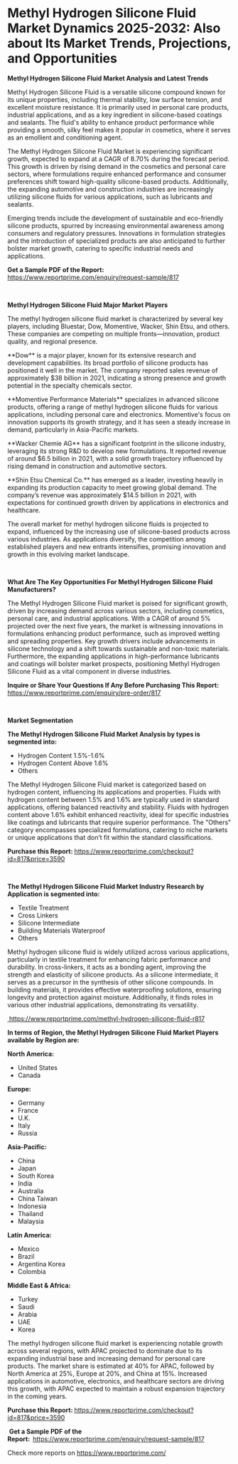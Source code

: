 <p><h1>Methyl Hydrogen Silicone Fluid Market Dynamics 2025-2032: Also about Its Market Trends, Projections, and Opportunities</h1></p><p><strong>Methyl Hydrogen Silicone Fluid Market Analysis and Latest Trends</strong></p>
<p><p>Methyl Hydrogen Silicone Fluid is a versatile silicone compound known for its unique properties, including thermal stability, low surface tension, and excellent moisture resistance. It is primarily used in personal care products, industrial applications, and as a key ingredient in silicone-based coatings and sealants. The fluid's ability to enhance product performance while providing a smooth, silky feel makes it popular in cosmetics, where it serves as an emollient and conditioning agent.</p><p>The Methyl Hydrogen Silicone Fluid Market is experiencing significant growth, expected to expand at a CAGR of 8.70% during the forecast period. This growth is driven by rising demand in the cosmetics and personal care sectors, where formulations require enhanced performance and consumer preferences shift toward high-quality silicone-based products. Additionally, the expanding automotive and construction industries are increasingly utilizing silicone fluids for various applications, such as lubricants and sealants. </p><p>Emerging trends include the development of sustainable and eco-friendly silicone products, spurred by increasing environmental awareness among consumers and regulatory pressures. Innovations in formulation strategies and the introduction of specialized products are also anticipated to further bolster market growth, catering to specific industrial needs and applications.</p></p>
<p><strong>Get a Sample PDF of the Report:&nbsp;</strong> <a href="https://www.reportprime.com/enquiry/request-sample/817?utm_campaign=3273&utm_medium=2&utm_source=Github&utm_content=ia&utm_term=18032025&utm_id=methyl-hydrogen-silicone-fluid">https://www.reportprime.com/enquiry/request-sample/817</a></p>
<p>&nbsp;</p>
<p><strong>Methyl Hydrogen Silicone Fluid Major Market Players</strong></p>
<p><p>The methyl hydrogen silicone fluid market is characterized by several key players, including Bluestar, Dow, Momentive, Wacker, Shin Etsu, and others. These companies are competing on multiple fronts—innovation, product quality, and regional presence.</p><p>**Dow** is a major player, known for its extensive research and development capabilities. Its broad portfolio of silicone products has positioned it well in the market. The company reported sales revenue of approximately $38 billion in 2021, indicating a strong presence and growth potential in the specialty chemicals sector.</p><p>**Momentive Performance Materials** specializes in advanced silicone products, offering a range of methyl hydrogen silicone fluids for various applications, including personal care and electronics. Momentive's focus on innovation supports its growth strategy, and it has seen a steady increase in demand, particularly in Asia-Pacific markets.</p><p>**Wacker Chemie AG** has a significant footprint in the silicone industry, leveraging its strong R&D to develop new formulations. It reported revenue of around $6.5 billion in 2021, with a solid growth trajectory influenced by rising demand in construction and automotive sectors.</p><p>**Shin Etsu Chemical Co.** has emerged as a leader, investing heavily in expanding its production capacity to meet growing global demand. The company’s revenue was approximately $14.5 billion in 2021, with expectations for continued growth driven by applications in electronics and healthcare.</p><p>The overall market for methyl hydrogen silicone fluids is projected to expand, influenced by the increasing use of silicone-based products across various industries. As applications diversify, the competition among established players and new entrants intensifies, promising innovation and growth in this evolving market landscape.</p></p>
<p>&nbsp;</p>
<p><strong>What Are The Key Opportunities For Methyl Hydrogen Silicone Fluid Manufacturers?</strong></p>
<p><p>The Methyl Hydrogen Silicone Fluid market is poised for significant growth, driven by increasing demand across various sectors, including cosmetics, personal care, and industrial applications. With a CAGR of around 5% projected over the next five years, the market is witnessing innovations in formulations enhancing product performance, such as improved wetting and spreading properties. Key growth drivers include advancements in silicone technology and a shift towards sustainable and non-toxic materials. Furthermore, the expanding applications in high-performance lubricants and coatings will bolster market prospects, positioning Methyl Hydrogen Silicone Fluid as a vital component in diverse industries.</p></p>
<p><strong>Inquire or Share Your Questions If Any Before Purchasing This Report:</strong> <a href="https://www.reportprime.com/enquiry/pre-order/817?utm_campaign=3273&utm_medium=2&utm_source=Github&utm_content=ia&utm_term=18032025&utm_id=methyl-hydrogen-silicone-fluid">https://www.reportprime.com/enquiry/pre-order/817</a></p>
<p>&nbsp;</p>
<p><strong>Market Segmentation</strong></p>
<p><strong>The Methyl Hydrogen Silicone Fluid Market Analysis by types is segmented into:</strong></p>
<p><ul><li>Hydrogen Content 1.5%-1.6%</li><li>Hydrogen Content Above 1.6%</li><li>Others</li></ul></p>
<p><p>The Methyl Hydrogen Silicone Fluid market is categorized based on hydrogen content, influencing its applications and properties. Fluids with hydrogen content between 1.5% and 1.6% are typically used in standard applications, offering balanced reactivity and stability. Fluids with hydrogen content above 1.6% exhibit enhanced reactivity, ideal for specific industries like coatings and lubricants that require superior performance. The "Others" category encompasses specialized formulations, catering to niche markets or unique applications that don’t fit within the standard classifications.</p></p>
<p><strong>Purchase this Report:&nbsp;</strong><a href="https://www.reportprime.com/checkout?id=817&price=3590&utm_campaign=3273&utm_medium=2&utm_source=Github&utm_content=ia&utm_term=18032025&utm_id=methyl-hydrogen-silicone-fluid">https://www.reportprime.com/checkout?id=817&price=3590</a></p>
<p>&nbsp;</p>
<p><strong>The Methyl Hydrogen Silicone Fluid Market Industry Research by Application is segmented into:</strong></p>
<p><ul><li>Textile Treatment</li><li>Cross Linkers</li><li>Silicone Intermediate</li><li>Building Materials Waterproof</li><li>Others</li></ul></p>
<p><p>Methyl hydrogen silicone fluid is widely utilized across various applications, particularly in textile treatment for enhancing fabric performance and durability. In cross-linkers, it acts as a bonding agent, improving the strength and elasticity of silicone products. As a silicone intermediate, it serves as a precursor in the synthesis of other silicone compounds. In building materials, it provides effective waterproofing solutions, ensuring longevity and protection against moisture. Additionally, it finds roles in various other industrial applications, demonstrating its versatility.</p></p>
<p><a href="https://www.reportprime.com/methyl-hydrogen-silicone-fluid-r817?utm_campaign=3273&utm_medium=2&utm_source=Github&utm_content=ia&utm_term=18032025&utm_id=methyl-hydrogen-silicone-fluid">&nbsp;https://www.reportprime.com/methyl-hydrogen-silicone-fluid-r817</a></p>
<p><strong>In terms of Region, the Methyl Hydrogen Silicone Fluid Market Players available by Region are:</strong></p>
<p>
    <p> <strong> North America: </strong>
        <ul>
            <li>United States</li>
            <li>Canada</li>
        </ul>
        </p> 
    <p> <strong> Europe: </strong>
        <ul>
            <li>Germany</li>
            <li>France</li>
            <li>U.K.</li>
            <li>Italy</li>
            <li>Russia</li>
        </ul>
        </p> 
    <p> <strong> Asia-Pacific: </strong>
        <ul>
            <li>China</li>
            <li>Japan</li>
            <li>South Korea</li>
            <li>India</li>
            <li>Australia</li>
            <li>China Taiwan</li>
            <li>Indonesia</li>
            <li>Thailand</li>
            <li>Malaysia</li>
        </ul>
        </p> 
    <p> <strong> Latin America: </strong>
        <ul>
            <li>Mexico</li>
            <li>Brazil</li>
            <li>Argentina Korea</li>
            <li>Colombia</li>
        </ul>
        </p> 
    <p> <strong> Middle East & Africa: </strong>
        <ul>
            <li>Turkey</li>
            <li>Saudi</li>
            <li>Arabia</li>
            <li>UAE</li>
            <li>Korea</li>
        </ul>
    </p>
    </p>
<p><p>The methyl hydrogen silicone fluid market is experiencing notable growth across several regions, with APAC projected to dominate due to its expanding industrial base and increasing demand for personal care products. The market share is estimated at 40% for APAC, followed by North America at 25%, Europe at 20%, and China at 15%. Increased applications in automotive, electronics, and healthcare sectors are driving this growth, with APAC expected to maintain a robust expansion trajectory in the coming years.</p></p>
<p><strong>Purchase this Report: </strong><a href="https://www.reportprime.com/checkout?id=817&price=3590&utm_campaign=3273&utm_medium=2&utm_source=Github&utm_content=ia&utm_term=18032025&utm_id=methyl-hydrogen-silicone-fluid">https://www.reportprime.com/checkout?id=817&price=3590</a></p>
<p>&nbsp;<strong>Get a Sample PDF of the Report:&nbsp;&nbsp;</strong><a href="https://www.reportprime.com/enquiry/request-sample/817?utm_campaign=3273&utm_medium=2&utm_source=Github&utm_content=ia&utm_term=18032025&utm_id=methyl-hydrogen-silicone-fluid">https://www.reportprime.com/enquiry/request-sample/817</a></p>
<p><strong></strong></p>
<p>Check more reports on <a href="https://www.reportprime.com/?utm_campaign=3273&utm_medium=2&utm_source=Github&utm_content=ia&utm_term=18032025&utm_id=methyl-hydrogen-silicone-fluid">https://www.reportprime.com/</a></p>